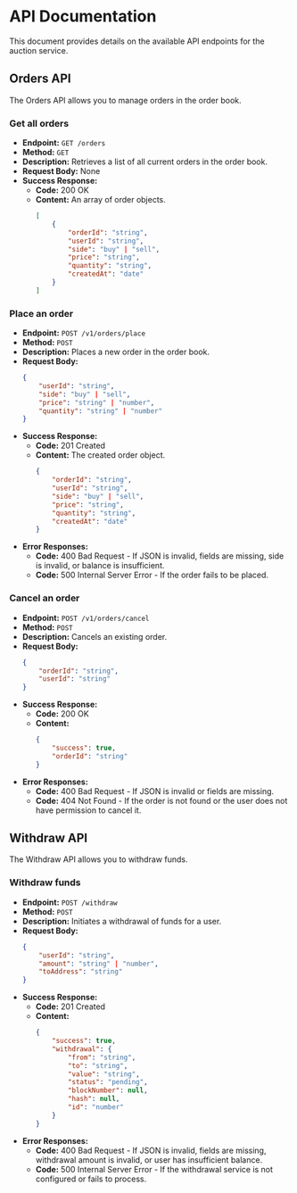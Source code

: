# API Documentation

This document provides details on the available API endpoints for the auction service.

## Orders API

The Orders API allows you to manage orders in the order book.

### Get all orders

- **Endpoint:** `GET /orders`
- **Method:** `GET`
- **Description:** Retrieves a list of all current orders in the order book.
- **Request Body:** None
- **Success Response:**
  - **Code:** 200 OK
  - **Content:** An array of order objects.
    ```json
    [
        {
            "orderId": "string",
            "userId": "string",
            "side": "buy" | "sell",
            "price": "string",
            "quantity": "string",
            "createdAt": "date"
        }
    ]
    ```

### Place an order

- **Endpoint:** `POST /v1/orders/place`
- **Method:** `POST`
- **Description:** Places a new order in the order book.
- **Request Body:**
  ```json
  {
      "userId": "string",
      "side": "buy" | "sell",
      "price": "string" | "number",
      "quantity": "string" | "number"
  }
  ```
- **Success Response:**
  - **Code:** 201 Created
  - **Content:** The created order object.
    ```json
    {
        "orderId": "string",
        "userId": "string",
        "side": "buy" | "sell",
        "price": "string",
        "quantity": "string",
        "createdAt": "date"
    }
    ```
- **Error Responses:**
  - **Code:** 400 Bad Request - If JSON is invalid, fields are missing, side is invalid, or balance is insufficient.
  - **Code:** 500 Internal Server Error - If the order fails to be placed.

### Cancel an order

- **Endpoint:** `POST /v1/orders/cancel`
- **Method:** `POST`
- **Description:** Cancels an existing order.
- **Request Body:**
  ```json
  {
      "orderId": "string",
      "userId": "string"
  }
  ```
- **Success Response:**
  - **Code:** 200 OK
  - **Content:**
    ```json
    {
        "success": true,
        "orderId": "string"
    }
    ```
- **Error Responses:**
  - **Code:** 400 Bad Request - If JSON is invalid or fields are missing.
  - **Code:** 404 Not Found - If the order is not found or the user does not have permission to cancel it.

## Withdraw API

The Withdraw API allows you to withdraw funds.

### Withdraw funds

- **Endpoint:** `POST /withdraw`
- **Method:** `POST`
- **Description:** Initiates a withdrawal of funds for a user.
- **Request Body:**
  ```json
  {
      "userId": "string",
      "amount": "string" | "number",
      "toAddress": "string"
  }
  ```
- **Success Response:**
  - **Code:** 201 Created
  - **Content:**
    ```json
    {
        "success": true,
        "withdrawal": {
            "from": "string",
            "to": "string",
            "value": "string",
            "status": "pending",
            "blockNumber": null,
            "hash": null,
            "id": "number"
        }
    }
    ```
- **Error Responses:**
    - **Code:** 400 Bad Request - If JSON is invalid, fields are missing, withdrawal amount is invalid, or user has insufficient balance.
    - **Code:** 500 Internal Server Error - If the withdrawal service is not configured or fails to process.
